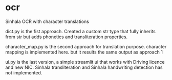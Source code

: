 # ocr
Sinhala OCR with character translations 



dict.py is the fist approach. Created a custom str type that fully inherits from str but adds phonetics and transliteration properties. 

character_map.py is the second approach for translation purpose. character mapping is implemented here. but it results the same output as approach 1



ui.py is the last version, a simple streamlit ui that works with Driving licence and new NIC. Sinhala transliteration and Sinhala handwriting detection has not implemented. 
